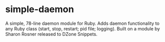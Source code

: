 simple-daemon
=============

A simple, 78-line daemon module for Ruby. Adds daemon functionality to any Ruby class (start, stop, restart; pid file; logging). Built on a module by Sharon Rosner released to DZone Snippets.
